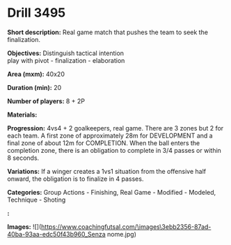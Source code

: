 # Drill 3495

**Short description:**
Real game match that pushes the team to seek the finalization.

**Objectives:**
Distinguish tactical intention  
play with pivot - finalization - elaboration

**Area (mxm):**
40x20

**Duration (min):**
20

**Number of players:**
8 + 2P

**Materials:**


**Progression:**
4vs4 + 2 goalkeepers, real game. There are 3 zones but 2 for each team. A first zone of approximately 28m for DEVELOPMENT and a final zone of about 12m for COMPLETION. When the ball enters the completion zone, there is an obligation to complete in 3/4 passes or within 8 seconds.

**Variations:**
If a winger creates a 1vs1 situation from the offensive half onward, the obligation is to finalize in 4 passes.

**Categories:**
Group Actions - Finishing, Real Game - Modified - Modeled, Technique - Shoting

**:**


**Images:**
![](https://www.coachingfutsal.com/\images\3ebb2356-87ad-40ba-93aa-edc50f43b960_Senza nome.jpg)

